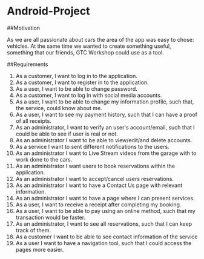 # Android-Project

##Motivation

As we are all passionate about cars the area of the app was easy to chose: vehicles. At the same time we wanted to create something useful, something that our friends, GTC Workshop could use as a tool.

##Requirements
1. As a customer, I want to log in to the application.
2. As a customer, I want to register in to the application.
3. As a user, I want to be able to change password.
4. As a customer, I want to log in with social media accounts.
5. As a user, I want to be able to change my information profile, such that, the service, could know about me.
6. As a user, I want to see my payment history, such that I can have a proof of all receipts.
7. As an administrator, I want to verify an user's account/email, such that I could be able to see if user is real or not.
8. As an administrator I want to be able to view/edit/and delete accounts.
9. As a service I want to sent different notifications to the users.
11. As an administrator I want to Live Stream videos from the garage with to work done to the cars.
12. As an administrator I want users to book reservations within the application.
13. As an administrator I want to accept/cancel users reservations.
14. As an administrator I want to have a Contact Us page with relevant information.
15. As an administrator I want to have a page where I can present services.
16. As a user, I want to receive a receipt after completing my booking.
17. As a user, I want to be able to pay using an online method, such that my transaction would be faster.
18. As an administrator, I want to see all reservations, such that I can keep track of them.
19. As a customer I want to be able to see contact information of the service
20. As a user I want to have a navigation tool, such that I could access the pages more easier.

